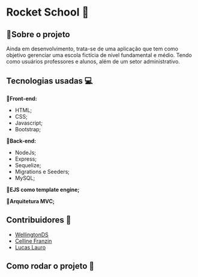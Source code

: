 # Rocket School :rocket:

## :small_blue_diamond:Sobre o projeto

Ainda em desenvolvimento, trata-se de uma aplicação que tem como objetivo gerenciar uma escola fictícia de nível fundamental e médio. Tendo como usuários professores e alunos, além de um setor administrativo.

## Tecnologias usadas :computer:

:small_orange_diamond:**Front-end:**
  - HTML;
  - CSS;
  - Javascript;
  - Bootstrap;

:small_orange_diamond:**Back-end:**
  - NodeJs;
  - Express;
  - Sequelize;
  - Migrations e Seeders;
  - MySQL;
  
:small_orange_diamond:**EJS como template engine;**

:small_orange_diamond:**Arquitetura MVC;**
  
## Contribuidores :busts_in_silhouette:
  - [WellingtonDS](https://github.com/WellingtonDS)
  - [Celline Franzin](https://github.com/ceefranzin)
  - [Lucas Lauro](https://github.com/llauros)

## Como rodar o projeto :wrench:
